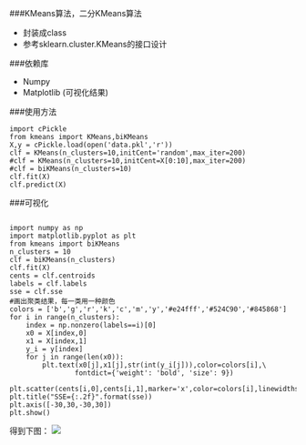 ###KMeans算法，二分KMeans算法

- 封装成class
- 参考sklearn.cluster.KMeans的接口设计


###依赖库
- Numpy
- Matplotlib (可视化结果)


###使用方法

```
import cPickle
from kmeans import KMeans,biKMeans
X,y = cPickle.load(open('data.pkl','r'))
clf = KMeans(n_clusters=10,initCent='random',max_iter=200)
#clf = KMeans(n_clusters=10,initCent=X[0:10],max_iter=200)
#clf = biKMeans(n_clusters=10)
clf.fit(X)
clf.predict(X)

```

###可视化

```

import numpy as np
import matplotlib.pyplot as plt
from kmeans import biKMeans
n_clusters = 10
clf = biKMeans(n_clusters)
clf.fit(X)
cents = clf.centroids
labels = clf.labels
sse = clf.sse
#画出聚类结果，每一类用一种颜色
colors = ['b','g','r','k','c','m','y','#e24fff','#524C90','#845868']
for i in range(n_clusters):
	index = np.nonzero(labels==i)[0]
	x0 = X[index,0]
	x1 = X[index,1]
	y_i = y[index]
	for j in range(len(x0)):
		plt.text(x0[j],x1[j],str(int(y_i[j])),color=colors[i],\
				fontdict={'weight': 'bold', 'size': 9})
	plt.scatter(cents[i,0],cents[i,1],marker='x',color=colors[i],linewidths=12)
plt.title("SSE={:.2f}".format(sse))
plt.axis([-30,30,-30,30])
plt.show()

```

得到下图：
![](http://img.blog.csdn.net/20150820180422017)




